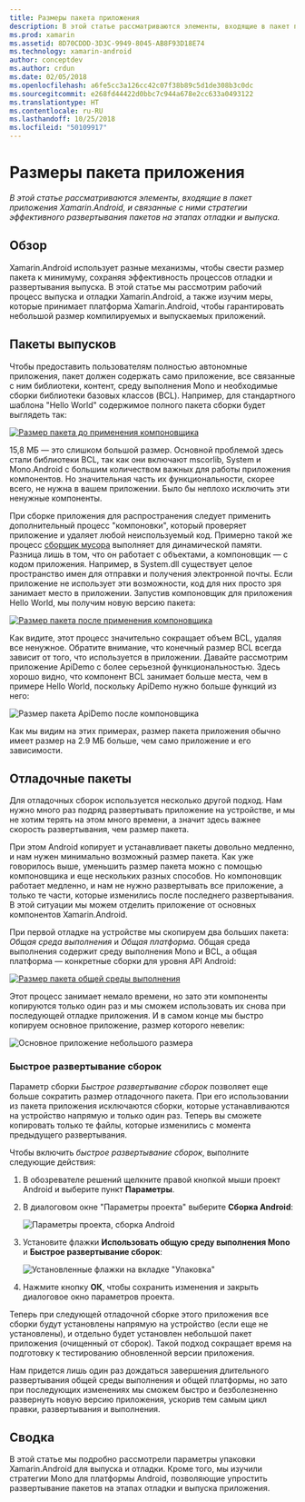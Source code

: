 ```yaml
---
title: Размеры пакета приложения
description: В этой статье рассматриваются элементы, входящие в пакет приложения Xamarin.Android, и связанные с ними стратегии эффективного развертывания пакетов на этапах отладки и выпуска.
ms.prod: xamarin
ms.assetid: 8D70CDDD-3D3C-9949-8045-AB8F93D18E74
ms.technology: xamarin-android
author: conceptdev
ms.author: crdun
ms.date: 02/05/2018
ms.openlocfilehash: a6fe5cc3a126cc42c07f38b89c5d1de308b3c0dc
ms.sourcegitcommit: e268fd44422d0bbc7c944a678e2cc633a0493122
ms.translationtype: HT
ms.contentlocale: ru-RU
ms.lasthandoff: 10/25/2018
ms.locfileid: "50109917"
---
```

# <a name="application-package-size"></a>Размеры пакета приложения

_В этой статье рассматриваются элементы, входящие в пакет приложения Xamarin.Android, и связанные с ними стратегии эффективного развертывания пакетов на этапах отладки и выпуска._


## <a name="overview"></a>Обзор

Xamarin.Android использует разные механизмы, чтобы свести размер пакета к минимуму, сохраняя эффективность процессов отладки и развертывания выпуска. В этой статье мы рассмотрим рабочий процесс выпуска и отладки Xamarin.Android, а также изучим меры, которые принимает платформа Xamarin.Android, чтобы гарантировать небольшой размер компилируемых и выпускаемых приложений.


## <a name="release-packages"></a>Пакеты выпусков

Чтобы предоставить пользователям полностью автономные приложения, пакет должен содержать само приложение, все связанные с ним библиотеки, контент, среду выполнения Mono и необходимые сборки библиотеки базовых классов (BCL). Например, для стандартного шаблона "Hello World" содержимое полного пакета сборки будет выглядеть так:

[![Размер пакета до применения компоновщика](app-package-size-images/hello-world-package-size-before-linker.png)](app-package-size-images/hello-world-package-size-before-linker.png#lightbox)

15,8 МБ — это слишком большой размер. Основной проблемой здесь стали библиотеки BCL, так как они включают mscorlib, System и Mono.Android с большим количеством важных для работы приложения компонентов. Но значительная часть их функциональности, скорее всего, не нужна в вашем приложении. Было бы неплохо исключить эти ненужные компоненты.

При сборке приложения для распространения следует применить дополнительный процесс "компоновки", который проверяет приложение и удаляет любой неиспользуемый код. Примерно такой же процесс [сборщик мусора](~/android/internals/garbage-collection.md) выполняет для динамической памяти. Разница лишь в том, что он работает с объектами, а компоновщик — с кодом приложения. Например, в System.dll существует целое пространство имен для отправки и получения электронной почты. Если приложение не использует эти возможности, код для них просто зря занимает место в приложении. Запустив компоновщик для приложения Hello World, мы получим новую версию пакета:

[![Размер пакета после применения компоновщика](app-package-size-images/hello-world-package-size-after-linker.png)](app-package-size-images/hello-world-package-size-after-linker.png#lightbox)

Как видите, этот процесс значительно сокращает объем BCL, удаляя все ненужное. Обратите внимание, что конечный размер BCL всегда зависит от того, что используется в приложении. Давайте рассмотрим приложение ApiDemo с более серьезной функциональностью. Здесь хорошо видно, что компонент BCL занимает больше места, чем в примере Hello World, поскольку ApiDemo нужно больше функций из него:

![Размер пакета ApiDemo после компоновщика](app-package-size-images/api-demo-package-size-after-linker.png)

Как мы видим на этих примерах, размер пакета приложения обычно имеет размер на 2.9 МБ больше, чем само приложение и его зависимости.


## <a name="debug-packages"></a>Отладочные пакеты

Для отладочных сборок используется несколько другой подход. Нам нужно много раз подряд развертывать приложение на устройстве, и мы не хотим терять на этом много времени, а значит здесь важнее скорость развертывания, чем размер пакета.

При этом Android копирует и устанавливает пакеты довольно медленно, и нам нужен минимально возможный размер пакета. Как уже говорилось выше, уменьшить размер пакета можно с помощью компоновщика и еще нескольких разных способов. Но компоновщик работает медленно, и нам не нужно развертывать все приложение, а только те части, которые изменились после последнего развертывания. В этой ситуации мы можем отделить приложение от основных компонентов Xamarin.Android.

При первой отладке на устройстве мы скопируем два больших пакета: *Общая среда выполнения* и *Общая платформа*. Общая среда выполнения содержит среду выполнения Mono и BCL, а общая платформа — конкретные сборки для уровня API Android:

[![Размер пакета общей среды выполнения](app-package-size-images/shared-runtime-package-size.png)](app-package-size-images/shared-runtime-package-size.png#lightbox)

Этот процесс занимает немало времени, но зато эти компоненты копируются только один раз и мы сможем использовать их снова при последующей отладке приложения. И в самом конце мы быстро копируем основное приложение, размер которого невелик:

![Основное приложение небольшого размера](app-package-size-images/hello-world-debug-application-no-link.png)

### <a name="fast-assembly-deployment"></a>Быстрое развертывание сборок

Параметр сборки *Быстрое развертывание сборок* позволяет еще больше сократить размер отладочного пакета. При его использовании из пакета приложения исключаются сборки, которые устанавливаются на устройство напрямую и только один раз. Теперь вы сможете копировать только те файлы, которые изменились с момента предыдущего развертывания.

Чтобы включить *быстрое развертывание сборок*, выполните следующие действия:

1.  В обозревателе решений щелкните правой кнопкой мыши проект Android и выберите пункт **Параметры**.

2.  В диалоговом окне "Параметры проекта" выберите **Сборка Android**:  

    ![Параметры проекта, сборка Android](app-package-size-images/fastdev0.png)

3.  Установите флажки **Использовать общую среду выполнения Mono** и **Быстрое развертывание сборок**:  

    ![Установленные флажки на вкладке "Упаковка"](app-package-size-images/fastdev.png)

4.  Нажмите кнопку **ОК**, чтобы сохранить изменения и закрыть диалоговое окно параметров проекта.


Теперь при следующей отладочной сборке этого приложения все сборки будут установлены напрямую на устройство (если еще не установлены), и отдельно будет установлен небольшой пакет приложения (очищенный от сборок). Такой подход сокращает время на подготовку к тестированию обновленной версии приложения.

Нам придется лишь один раз дождаться завершения длительного развертывания общей среды выполнения и общей платформы, но зато при последующих изменениях мы сможем быстро и безболезненно развернуть новую версию приложения, ускорив тем самым цикл правки, развертывания и выполнения.


## <a name="summary"></a>Сводка

В этой статье мы подробно рассмотрели параметры упаковки Xamarin.Android для выпуска и отладки. Кроме того, мы изучили стратегии Mono для платформы Android, позволяющие упростить развертывание пакетов на этапах отладки и выпуска приложения.
